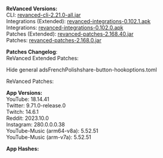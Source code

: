 **ReVanced Versions:**  
CLI: [revanced-cli-2.21.0-all.jar](https://github.com/j-hc/revanced-cli/releases/tag/v2.21.0)  
Integrations (Extended): [revanced-integrations-0.102.1.apk](https://github.com/inotia00/revanced-integrations/releases/tag/v0.102.1)  
Integrations: [revanced-integrations-0.102.0.apk](https://github.com/revanced/revanced-integrations/releases/tag/v0.102.0)  
Patches (Extended): [revanced-patches-2.168.40.jar](https://github.com/inotia00/revanced-patches/releases/tag/v2.168.40)  
Patches: [revanced-patches-2.168.0.jar](https://github.com/revanced/revanced-patches/releases/tag/v2.168.0)  

**Patches Changelog**:   
ReVanced Extended Patches:  

Hide general adsFrenchPolishshare-button-hookoptions.toml
  
ReVanced Patches:   


  
**App Versions:**  
YouTube: 18.14.41  
Twitter: 9.71.0-release.0  
Twitch: 14.6.1  
Reddit: 2023.10.0  
Instagram: 280.0.0.0.38  
YouTube-Music (arm64-v8a): 5.52.51  
YouTube-Music (arm-v7a): 5.52.51  

**App Hashes:**  
  
